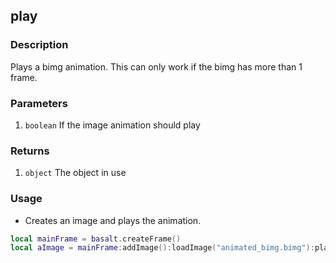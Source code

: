 ## play

### Description

Plays a bimg animation. This can only work if the bimg has more than 1 frame.

### Parameters

1. `boolean` If the image animation should play

### Returns

1. `object` The object in use

### Usage

* Creates an image and plays the animation.

```lua
local mainFrame = basalt.createFrame()
local aImage = mainFrame:addImage():loadImage("animated_bimg.bimg"):play(true)
```
